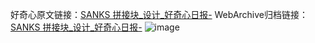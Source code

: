 好奇心原文链接：[SANKS 拼接块_设计_好奇心日报-](https://www.qdaily.com/articles/8542.html)
WebArchive归档链接：[SANKS 拼接块_设计_好奇心日报-](http://web.archive.org/web/20190623153107/https://www.qdaily.com/articles/8542.html)
![image](http://ww3.sinaimg.cn/large/007d5XDply1g3vdeqhcu5j30u02vodsp)